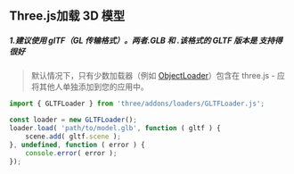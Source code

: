 ## Three.js加载 3D 模型

##### 1.建议使用 glTF（GL 传输格式）。两者.GLB 和 .该格式的 GLTF 版本是 支持得很好

> 默认情况下，只有少数加载器（例如 [ObjectLoader](http://www.yanhuangxueyuan.com/threejs/docs/index.html#api/en/loaders/ObjectLoader)）包含在 three.js - 应将其他人单独添加到您的应用中。

```js
import { GLTFLoader } from 'three/addons/loaders/GLTFLoader.js';

const loader = new GLTFLoader();
loader.load( 'path/to/model.glb', function ( gltf ) {
	scene.add( gltf.scene );
}, undefined, function ( error ) {
	console.error( error );
});
```

